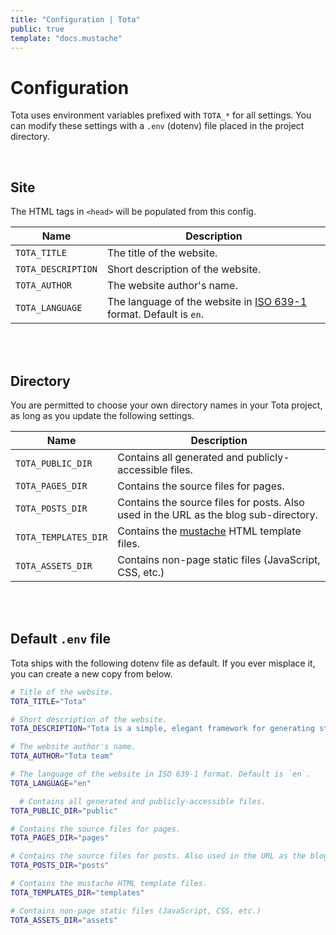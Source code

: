```yaml
---
title: "Configuration | Tota"
public: true
template: "docs.mustache"
---
```


# Configuration

Tota uses environment variables prefixed with `TOTA_*` for all settings.
You can modify these settings with a `.env` (dotenv) file placed in the
project directory.

<br>

## Site

The HTML tags in `<head>` will be populated from this config.

Name | Description
--- | ---
`TOTA_TITLE` | The title of the website.
`TOTA_DESCRIPTION` | Short description of the website.
`TOTA_AUTHOR` | The website author's name.
`TOTA_LANGUAGE` | The language of the website in [ISO 639-1](https://en.wikipedia.org/wiki/List_of_ISO_639-1_codes) format. Default is `en`.

<br>
<br>

## Directory

You are permitted to choose your own directory names in your Tota project,
as long as you update the following settings.

Name | Description
--- | ---
`TOTA_PUBLIC_DIR` | Contains all generated and publicly-accessible files.
`TOTA_PAGES_DIR` | Contains the source files for pages.
`TOTA_POSTS_DIR` | Contains the source files for posts. Also used in the URL as the blog sub-directory.
`TOTA_TEMPLATES_DIR` | Contains the [mustache](https://mustache.github.io/mustache.5.html) HTML template files.
`TOTA_ASSETS_DIR` | Contains non-page static files (JavaScript, CSS, etc.)

<br>
<br>

## Default `.env` file

Tota ships with the following dotenv file as default. If you ever misplace it,
you can create a new copy from below.

```bash
# Title of the website.
TOTA_TITLE="Tota"

# Short description of the website.
TOTA_DESCRIPTION="Tota is a simple, elegant framework for generating static sites."

# The website author's name.
TOTA_AUTHOR="Tota team"

# The language of the website in ISO 639-1 format. Default is `en`.
TOTA_LANGUAGE="en"

  # Contains all generated and publicly-accessible files.
TOTA_PUBLIC_DIR="public"

# Contains the source files for pages.
TOTA_PAGES_DIR="pages"

# Contains the source files for posts. Also used in the URL as the blog directory.
TOTA_POSTS_DIR="posts"

# Contains the mustache HTML template files.
TOTA_TEMPLATES_DIR="templates"

# Contains non-page static files (JavaScript, CSS, etc.)
TOTA_ASSETS_DIR="assets"
```
